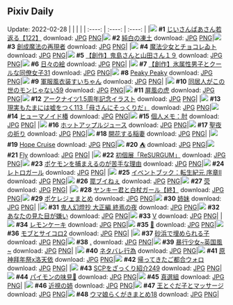 ## Pixiv Daily
Update: 2022-02-28
|      |      |      |
| :----: | :----: | :----: |
|![](https://pixiv.microyu.workers.dev/c/240x480/img-master/img/2022/02/26/18/01/13/96527068_p0_master1200.jpg) **#1** [じいさんばあさん若返る【122】](https://www.pixiv.net/artworks/96527068) download: [JPG](https://pixiv.microyu.workers.dev/img-original/img/2022/02/26/18/01/13/96527068_p0.jpg) [PNG](https://pixiv.microyu.workers.dev/img-original/img/2022/02/26/18/01/13/96527068_p0.png)|![](https://pixiv.microyu.workers.dev/c/240x480/img-master/img/2022/02/26/00/00/15/96519526_p0_master1200.jpg) **#2** [純白の凍土](https://www.pixiv.net/artworks/96519526) download: [JPG](https://pixiv.microyu.workers.dev/img-original/img/2022/02/26/00/00/15/96519526_p0.jpg) [PNG](https://pixiv.microyu.workers.dev/img-original/img/2022/02/26/00/00/15/96519526_p0.png)|![](https://pixiv.microyu.workers.dev/c/240x480/img-master/img/2022/02/26/00/33/19/96520634_p0_master1200.jpg) **#3** [創成魔法の再現者](https://www.pixiv.net/artworks/96520634) download: [JPG](https://pixiv.microyu.workers.dev/img-original/img/2022/02/26/00/33/19/96520634_p0.jpg) [PNG](https://pixiv.microyu.workers.dev/img-original/img/2022/02/26/00/33/19/96520634_p0.png)|
|![](https://pixiv.microyu.workers.dev/c/240x480/img-master/img/2022/02/26/14/21/53/96530062_p0_master1200.jpg) **#4** [魔法少女とチョコレゐト](https://www.pixiv.net/artworks/96530062) download: [JPG](https://pixiv.microyu.workers.dev/img-original/img/2022/02/26/14/21/53/96530062_p0.jpg) [PNG](https://pixiv.microyu.workers.dev/img-original/img/2022/02/26/14/21/53/96530062_p0.png)|![](https://pixiv.microyu.workers.dev/c/240x480/img-master/img/2022/02/26/00/01/01/96519635_p0_master1200.jpg) **#5** [【創作】鬼島さんと山田さん１９](https://www.pixiv.net/artworks/96519635) download: [JPG](https://pixiv.microyu.workers.dev/img-original/img/2022/02/26/00/01/01/96519635_p0.jpg) [PNG](https://pixiv.microyu.workers.dev/img-original/img/2022/02/26/00/01/01/96519635_p0.png)|![](https://pixiv.microyu.workers.dev/c/240x480/img-master/img/2022/02/26/07/30/01/96524914_p0_master1200.jpg) **#6** [日々の絵](https://www.pixiv.net/artworks/96524914) download: [JPG](https://pixiv.microyu.workers.dev/img-original/img/2022/02/26/07/30/01/96524914_p0.jpg) [PNG](https://pixiv.microyu.workers.dev/img-original/img/2022/02/26/07/30/01/96524914_p0.png)|
|![](https://pixiv.microyu.workers.dev/c/240x480/img-master/img/2022/02/27/00/01/07/96542796_p0_master1200.jpg) **#7** [【創作】氷属性男子とクールな同僚女子31](https://www.pixiv.net/artworks/96542796) download: [JPG](https://pixiv.microyu.workers.dev/img-original/img/2022/02/27/00/01/07/96542796_p0.jpg) [PNG](https://pixiv.microyu.workers.dev/img-original/img/2022/02/27/00/01/07/96542796_p0.png)|![](https://pixiv.microyu.workers.dev/c/240x480/img-master/img/2022/02/26/22/03/20/96539381_p0_master1200.jpg) **#8** [Peaky Peaky](https://www.pixiv.net/artworks/96539381) download: [JPG](https://pixiv.microyu.workers.dev/img-original/img/2022/02/26/22/03/20/96539381_p0.jpg) [PNG](https://pixiv.microyu.workers.dev/img-original/img/2022/02/26/22/03/20/96539381_p0.png)|![](https://pixiv.microyu.workers.dev/c/240x480/img-master/img/2022/02/26/00/00/05/96519455_p0_master1200.jpg) **#9** [軍服風衣装すいちゃん](https://www.pixiv.net/artworks/96519455) download: [JPG](https://pixiv.microyu.workers.dev/img-original/img/2022/02/26/00/00/05/96519455_p0.jpg) [PNG](https://pixiv.microyu.workers.dev/img-original/img/2022/02/26/00/00/05/96519455_p0.png)|
|![](https://pixiv.microyu.workers.dev/c/240x480/img-master/img/2022/02/26/17/01/57/96532536_p0_master1200.jpg) **#10** [同居人がこの世のモンじゃない59](https://www.pixiv.net/artworks/96532536) download: [JPG](https://pixiv.microyu.workers.dev/img-original/img/2022/02/26/17/01/57/96532536_p0.jpg) [PNG](https://pixiv.microyu.workers.dev/img-original/img/2022/02/26/17/01/57/96532536_p0.png)|![](https://pixiv.microyu.workers.dev/c/240x480/img-master/img/2022/02/26/00/28/59/96520504_p0_master1200.jpg) **#11** [屏風の虎](https://www.pixiv.net/artworks/96520504) download: [JPG](https://pixiv.microyu.workers.dev/img-original/img/2022/02/26/00/28/59/96520504_p0.jpg) [PNG](https://pixiv.microyu.workers.dev/img-original/img/2022/02/26/00/28/59/96520504_p0.png)|![](https://pixiv.microyu.workers.dev/c/240x480/img-master/img/2022/02/27/00/30/01/96543720_p0_master1200.jpg) **#12** [アークナイツ1.5周年記念イラスト](https://www.pixiv.net/artworks/96543720) download: [JPG](https://pixiv.microyu.workers.dev/img-original/img/2022/02/27/00/30/01/96543720_p0.jpg) [PNG](https://pixiv.microyu.workers.dev/img-original/img/2022/02/27/00/30/01/96543720_p0.png)|
|![](https://pixiv.microyu.workers.dev/c/240x480/img-master/img/2022/02/27/18/00/14/96559196_p0_master1200.jpg) **#13** [現実もたまには嘘をつく113「母さんにそっくりだ」](https://www.pixiv.net/artworks/96559196) download: [JPG](https://pixiv.microyu.workers.dev/img-original/img/2022/02/27/18/00/14/96559196_p0.jpg) [PNG](https://pixiv.microyu.workers.dev/img-original/img/2022/02/27/18/00/14/96559196_p0.png)|![](https://pixiv.microyu.workers.dev/c/240x480/img-master/img/2022/02/26/03/10/20/96523079_p0_master1200.jpg) **#14** [ヒューマノイド椿](https://www.pixiv.net/artworks/96523079) download: [JPG](https://pixiv.microyu.workers.dev/img-original/img/2022/02/26/03/10/20/96523079_p0.jpg) [PNG](https://pixiv.microyu.workers.dev/img-original/img/2022/02/26/03/10/20/96523079_p0.png)|![](https://pixiv.microyu.workers.dev/c/240x480/img-master/img/2022/02/26/09/00/01/96525672_p0_master1200.jpg) **#15** [個人メモ：肘](https://www.pixiv.net/artworks/96525672) download: [JPG](https://pixiv.microyu.workers.dev/img-original/img/2022/02/26/09/00/01/96525672_p0.jpg) [PNG](https://pixiv.microyu.workers.dev/img-original/img/2022/02/26/09/00/01/96525672_p0.png)|
|![](https://pixiv.microyu.workers.dev/c/240x480/img-master/img/2022/02/26/20/30/00/96536834_p0_master1200.jpg) **#16** [ホットアップルジュース](https://www.pixiv.net/artworks/96536834) download: [JPG](https://pixiv.microyu.workers.dev/img-original/img/2022/02/26/20/30/00/96536834_p0.jpg) [PNG](https://pixiv.microyu.workers.dev/img-original/img/2022/02/26/20/30/00/96536834_p0.png)|![](https://pixiv.microyu.workers.dev/c/240x480/img-master/img/2022/02/26/09/07/44/96525753_p0_master1200.jpg) **#17** [聖夜の祈り](https://www.pixiv.net/artworks/96525753) download: [JPG](https://pixiv.microyu.workers.dev/img-original/img/2022/02/26/09/07/44/96525753_p0.jpg) [PNG](https://pixiv.microyu.workers.dev/img-original/img/2022/02/26/09/07/44/96525753_p0.png)|![](https://pixiv.microyu.workers.dev/c/240x480/img-master/img/2022/02/26/22/10/48/96539574_p0_master1200.jpg) **#18** [開花する稲妻](https://www.pixiv.net/artworks/96539574) download: [JPG](https://pixiv.microyu.workers.dev/img-original/img/2022/02/26/22/10/48/96539574_p0.jpg) [PNG](https://pixiv.microyu.workers.dev/img-original/img/2022/02/26/22/10/48/96539574_p0.png)|
|![](https://pixiv.microyu.workers.dev/c/240x480/img-master/img/2022/02/26/00/30/01/96520531_p0_master1200.jpg) **#19** [Hope Cruise](https://www.pixiv.net/artworks/96520531) download: [JPG](https://pixiv.microyu.workers.dev/img-original/img/2022/02/26/00/30/01/96520531_p0.jpg) [PNG](https://pixiv.microyu.workers.dev/img-original/img/2022/02/26/00/30/01/96520531_p0.png)|![](https://pixiv.microyu.workers.dev/c/240x480/img-master/img/2022/02/26/01/51/43/96522121_p0_master1200.jpg) **#20** [⛺](https://www.pixiv.net/artworks/96522121) download: [JPG](https://pixiv.microyu.workers.dev/img-original/img/2022/02/26/01/51/43/96522121_p0.jpg) [PNG](https://pixiv.microyu.workers.dev/img-original/img/2022/02/26/01/51/43/96522121_p0.png)|![](https://pixiv.microyu.workers.dev/c/240x480/img-master/img/2022/02/27/04/05/54/96545244_p0_master1200.jpg) **#21** [Fly](https://www.pixiv.net/artworks/96545244) download: [JPG](https://pixiv.microyu.workers.dev/img-original/img/2022/02/27/04/05/54/96545244_p0.jpg) [PNG](https://pixiv.microyu.workers.dev/img-original/img/2022/02/27/04/05/54/96545244_p0.png)|
|![](https://pixiv.microyu.workers.dev/c/240x480/img-master/img/2022/02/26/20/52/42/96520155_p0_master1200.jpg) **#22** [初個展「ReSURGUM」](https://www.pixiv.net/artworks/96520155) download: [JPG](https://pixiv.microyu.workers.dev/img-original/img/2022/02/26/20/52/42/96520155_p0.jpg) [PNG](https://pixiv.microyu.workers.dev/img-original/img/2022/02/26/20/52/42/96520155_p0.png)|![](https://pixiv.microyu.workers.dev/c/240x480/img-master/img/2022/02/26/00/30/00/96520530_p0_master1200.jpg) **#23** [ポケモンを捕まえるのが苦手な理由](https://www.pixiv.net/artworks/96520530) download: [JPG](https://pixiv.microyu.workers.dev/img-original/img/2022/02/26/00/30/00/96520530_p0.jpg) [PNG](https://pixiv.microyu.workers.dev/img-original/img/2022/02/26/00/30/00/96520530_p0.png)|![](https://pixiv.microyu.workers.dev/c/240x480/img-master/img/2022/02/26/09/42/24/96519495_p0_master1200.jpg) **#24** [レトロガール](https://www.pixiv.net/artworks/96519495) download: [JPG](https://pixiv.microyu.workers.dev/img-original/img/2022/02/26/09/42/24/96519495_p0.jpg) [PNG](https://pixiv.microyu.workers.dev/img-original/img/2022/02/26/09/42/24/96519495_p0.png)|
|![](https://pixiv.microyu.workers.dev/c/240x480/img-master/img/2022/02/26/16/13/37/96531780_p0_master1200.jpg) **#25** [イベントブック：転生紀元 序章Ⅱ](https://www.pixiv.net/artworks/96531780) download: [JPG](https://pixiv.microyu.workers.dev/img-original/img/2022/02/26/16/13/37/96531780_p0.jpg) [PNG](https://pixiv.microyu.workers.dev/img-original/img/2022/02/26/16/13/37/96531780_p0.png)|![](https://pixiv.microyu.workers.dev/c/240x480/img-master/img/2022/02/26/12/11/58/96528108_p0_master1200.jpg) **#26** [罠ブイねぇ](https://www.pixiv.net/artworks/96528108) download: [JPG](https://pixiv.microyu.workers.dev/img-original/img/2022/02/26/12/11/58/96528108_p0.jpg) [PNG](https://pixiv.microyu.workers.dev/img-original/img/2022/02/26/12/11/58/96528108_p0.png)|![](https://pixiv.microyu.workers.dev/c/240x480/img-master/img/2022/02/26/05/34/37/96524184_p0_master1200.jpg) **#27** [荧](https://www.pixiv.net/artworks/96524184) download: [JPG](https://pixiv.microyu.workers.dev/img-original/img/2022/02/26/05/34/37/96524184_p0.jpg) [PNG](https://pixiv.microyu.workers.dev/img-original/img/2022/02/26/05/34/37/96524184_p0.png)|
|![](https://pixiv.microyu.workers.dev/c/240x480/img-master/img/2022/02/26/10/48/38/96526914_p0_master1200.jpg) **#28** [ヤンキー君と白杖ガール【終】](https://www.pixiv.net/artworks/96526914) download: [JPG](https://pixiv.microyu.workers.dev/img-original/img/2022/02/26/10/48/38/96526914_p0.jpg) [PNG](https://pixiv.microyu.workers.dev/img-original/img/2022/02/26/10/48/38/96526914_p0.png)|![](https://pixiv.microyu.workers.dev/c/240x480/img-master/img/2022/02/27/22/24/41/96566787_p0_master1200.jpg) **#29** [ポケレジェまとめ](https://www.pixiv.net/artworks/96566787) download: [JPG](https://pixiv.microyu.workers.dev/img-original/img/2022/02/27/22/24/41/96566787_p0.jpg) [PNG](https://pixiv.microyu.workers.dev/img-original/img/2022/02/27/22/24/41/96566787_p0.png)|![](https://pixiv.microyu.workers.dev/c/240x480/img-master/img/2022/02/26/00/53/06/96521079_p0_master1200.jpg) **#30** [姉妹](https://www.pixiv.net/artworks/96521079) download: [JPG](https://pixiv.microyu.workers.dev/img-original/img/2022/02/26/00/53/06/96521079_p0.jpg) [PNG](https://pixiv.microyu.workers.dev/img-original/img/2022/02/26/00/53/06/96521079_p0.png)|
|![](https://pixiv.microyu.workers.dev/c/240x480/img-master/img/2022/02/26/00/00/09/96519481_p0_master1200.jpg) **#31** [鬼人幻燈抄 大正編 終焉の夜](https://www.pixiv.net/artworks/96519481) download: [JPG](https://pixiv.microyu.workers.dev/img-original/img/2022/02/26/00/00/09/96519481_p0.jpg) [PNG](https://pixiv.microyu.workers.dev/img-original/img/2022/02/26/00/00/09/96519481_p0.png)|![](https://pixiv.microyu.workers.dev/c/240x480/img-master/img/2022/02/27/03/50/16/96547023_p0_master1200.jpg) **#32** [あなたの見た目が嫌い](https://www.pixiv.net/artworks/96547023) download: [JPG](https://pixiv.microyu.workers.dev/img-original/img/2022/02/27/03/50/16/96547023_p0.jpg) [PNG](https://pixiv.microyu.workers.dev/img-original/img/2022/02/27/03/50/16/96547023_p0.png)|![](https://pixiv.microyu.workers.dev/c/240x480/img-master/img/2022/02/26/17/15/09/96532775_p0_master1200.jpg) **#33** [V](https://www.pixiv.net/artworks/96532775) download: [JPG](https://pixiv.microyu.workers.dev/img-original/img/2022/02/26/17/15/09/96532775_p0.jpg) [PNG](https://pixiv.microyu.workers.dev/img-original/img/2022/02/26/17/15/09/96532775_p0.png)|
|![](https://pixiv.microyu.workers.dev/c/240x480/img-master/img/2022/02/27/22/31/05/96567024_p0_master1200.jpg) **#34** [レモンケーキ](https://www.pixiv.net/artworks/96567024) download: [JPG](https://pixiv.microyu.workers.dev/img-original/img/2022/02/27/22/31/05/96567024_p0.jpg) [PNG](https://pixiv.microyu.workers.dev/img-original/img/2022/02/27/22/31/05/96567024_p0.png)|![](https://pixiv.microyu.workers.dev/c/240x480/img-master/img/2022/02/26/20/58/17/96537501_p0_master1200.jpg) **#35** [🍦](https://www.pixiv.net/artworks/96537501) download: [JPG](https://pixiv.microyu.workers.dev/img-original/img/2022/02/26/20/58/17/96537501_p0.jpg) [PNG](https://pixiv.microyu.workers.dev/img-original/img/2022/02/26/20/58/17/96537501_p0.png)|![](https://pixiv.microyu.workers.dev/c/240x480/img-master/img/2022/02/26/20/46/00/96537204_p0_master1200.jpg) **#36** [モブとサイコロ2](https://www.pixiv.net/artworks/96537204) download: [JPG](https://pixiv.microyu.workers.dev/img-original/img/2022/02/26/20/46/00/96537204_p0.jpg) [PNG](https://pixiv.microyu.workers.dev/img-original/img/2022/02/26/20/46/00/96537204_p0.png)|
|![](https://pixiv.microyu.workers.dev/c/240x480/img-master/img/2022/02/26/19/59/51/96536093_p0_master1200.jpg) **#37** [砂浜で埋められる子](https://www.pixiv.net/artworks/96536093) download: [JPG](https://pixiv.microyu.workers.dev/img-original/img/2022/02/26/19/59/51/96536093_p0.jpg) [PNG](https://pixiv.microyu.workers.dev/img-original/img/2022/02/26/19/59/51/96536093_p0.png)|![](https://pixiv.microyu.workers.dev/c/240x480/img-master/img/2022/02/27/00/04/23/96542934_p0_master1200.jpg) **#38** [.](https://www.pixiv.net/artworks/96542934) download: [JPG](https://pixiv.microyu.workers.dev/img-original/img/2022/02/27/00/04/23/96542934_p0.jpg) [PNG](https://pixiv.microyu.workers.dev/img-original/img/2022/02/27/00/04/23/96542934_p0.png)|![](https://pixiv.microyu.workers.dev/c/240x480/img-master/img/2022/02/26/12/26/45/96528348_p0_master1200.jpg) **#39** [暴行少女~英国風~](https://www.pixiv.net/artworks/96528348) download: [JPG](https://pixiv.microyu.workers.dev/img-original/img/2022/02/26/12/26/45/96528348_p0.jpg) [PNG](https://pixiv.microyu.workers.dev/img-original/img/2022/02/26/12/26/45/96528348_p0.png)|
|![](https://pixiv.microyu.workers.dev/c/240x480/img-master/img/2022/02/27/00/16/34/96543351_p0_master1200.jpg) **#40** [ネタバレ行為](https://www.pixiv.net/artworks/96543351) download: [JPG](https://pixiv.microyu.workers.dev/img-original/img/2022/02/27/00/16/34/96543351_p0.jpg) [PNG](https://pixiv.microyu.workers.dev/img-original/img/2022/02/27/00/16/34/96543351_p0.png)|![](https://pixiv.microyu.workers.dev/c/240x480/img-master/img/2022/02/26/11/18/40/96527261_p0_master1200.jpg) **#41** [原神拜年祭x洛天依](https://www.pixiv.net/artworks/96527261) download: [JPG](https://pixiv.microyu.workers.dev/img-original/img/2022/02/26/11/18/40/96527261_p0.jpg) [PNG](https://pixiv.microyu.workers.dev/img-original/img/2022/02/26/11/18/40/96527261_p0.png)|![](https://pixiv.microyu.workers.dev/c/240x480/img-master/img/2022/02/27/21/22/08/96564741_p0_master1200.jpg) **#42** [帰ってきたご都合ウォロ](https://www.pixiv.net/artworks/96564741) download: [JPG](https://pixiv.microyu.workers.dev/img-original/img/2022/02/27/21/22/08/96564741_p0.jpg) [PNG](https://pixiv.microyu.workers.dev/img-original/img/2022/02/27/21/22/08/96564741_p0.png)|
|![](https://pixiv.microyu.workers.dev/c/240x480/img-master/img/2022/02/26/21/00/07/96537578_p0_master1200.jpg) **#43** [SCPをざっくり紹介249](https://www.pixiv.net/artworks/96537578) download: [JPG](https://pixiv.microyu.workers.dev/img-original/img/2022/02/26/21/00/07/96537578_p0.jpg) [PNG](https://pixiv.microyu.workers.dev/img-original/img/2022/02/26/21/00/07/96537578_p0.png)|![](https://pixiv.microyu.workers.dev/c/240x480/img-master/img/2022/02/27/00/00/01/96542568_p0_master1200.jpg) **#44** [パイモンの味見👅](https://www.pixiv.net/artworks/96542568) download: [JPG](https://pixiv.microyu.workers.dev/img-original/img/2022/02/27/00/00/01/96542568_p0.jpg) [PNG](https://pixiv.microyu.workers.dev/img-original/img/2022/02/27/00/00/01/96542568_p0.png)|![](https://pixiv.microyu.workers.dev/c/240x480/img-master/img/2022/02/27/12/04/43/96552092_p0_master1200.jpg) **#45** [真選組](https://www.pixiv.net/artworks/96552092) download: [JPG](https://pixiv.microyu.workers.dev/img-original/img/2022/02/27/12/04/43/96552092_p0.jpg) [PNG](https://pixiv.microyu.workers.dev/img-original/img/2022/02/27/12/04/43/96552092_p0.png)|
|![](https://pixiv.microyu.workers.dev/c/240x480/img-master/img/2022/02/26/00/00/10/96519490_p0_master1200.jpg) **#46** [近視の姉](https://www.pixiv.net/artworks/96519490) download: [JPG](https://pixiv.microyu.workers.dev/img-original/img/2022/02/26/00/00/10/96519490_p0.jpg) [PNG](https://pixiv.microyu.workers.dev/img-original/img/2022/02/26/00/00/10/96519490_p0.png)|![](https://pixiv.microyu.workers.dev/c/240x480/img-master/img/2022/02/26/23/24/15/96541556_p0_master1200.jpg) **#47** [王とぐだ子とマッサージ](https://www.pixiv.net/artworks/96541556) download: [JPG](https://pixiv.microyu.workers.dev/img-original/img/2022/02/26/23/24/15/96541556_p0.jpg) [PNG](https://pixiv.microyu.workers.dev/img-original/img/2022/02/26/23/24/15/96541556_p0.png)|![](https://pixiv.microyu.workers.dev/c/240x480/img-master/img/2022/02/27/19/51/51/96562001_p0_master1200.jpg) **#48** [ウマ娘らくがきまとめ18](https://www.pixiv.net/artworks/96562001) download: [JPG](https://pixiv.microyu.workers.dev/img-original/img/2022/02/27/19/51/51/96562001_p0.jpg) [PNG](https://pixiv.microyu.workers.dev/img-original/img/2022/02/27/19/51/51/96562001_p0.png)|
